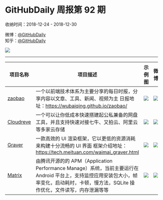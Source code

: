 # GitHubDaily 周报第 92 期

收纳时间：2018-12-24 - 2018-12-30

微博：[@GitHubDaily](https://weibo.com/GitHubDaily)    
知乎：[@GitHubDaily](https://www.zhihu.com/people/githubdaily)

![](https://raw.githubusercontent.com/GitHubDaily/GitHubDaily/master/assets/weixin.png)

---

项目名称 | 项目描述 | 示例图 | 微博
--- | --- | --- | ---
[zaobao](https://github.com/wubaiqing/zaobao) | 一个以前端技术体系为主要分享的每日时报，分享内容以文章、工具、新闻、视频为主 日报地址：https://wubaiqing.github.io/zaobao/ | ![](http://wx2.sinaimg.cn/large/006fiYtfgy1fyo166xezij317q0u0aqj.jpg) | [![](https://raw.githubusercontent.com/GitHubDaily/GitHubDaily/master/assets/sina_logo.png)](https://weibo.com/5722964389/H9A56vDOH)
[Cloudreve](https://github.com/HFO4/Cloudreve) | 一个可以让你低成本快速搭建起公私兼备的网盘工具，并且支持快速对接七牛、又拍云、阿里云等多家云存储 | ![](http://wx4.sinaimg.cn/large/006fiYtfgy1fyloug2oh9j30u02t8e81.jpg) | [![](https://raw.githubusercontent.com/GitHubDaily/GitHubDaily/master/assets/sina_logo.png)](https://weibo.com/5722964389/H9he6tIpr)
[Graver](https://github.com/Meituan-Dianping/Graver) | 一款高效的 UI 渲染框架，它以更低的资源消耗来构建十分流畅的 UI 界面 框架介绍地址：https://tech.meituan.com/waimai_graver.html | ![](http://wx2.sinaimg.cn/large/006fiYtfgy1fyjf2avxp2j30u01tre5k.jpg) | [![](https://raw.githubusercontent.com/GitHubDaily/GitHubDaily/master/assets/sina_logo.png)](https://weibo.com/5722964389/H97NBlqbm)
[Matrix](https://github.com/Tencent/matrix) | 由腾讯开源的的 APM（Application Performance Manage）系统，当前主要运行在 Android 平台上，支持监控应用安装包大小，帧率变化，启动耗时，卡顿，慢方法，SQLite 操作优化，文件读写，内存泄漏等等 | ![](http://wx4.sinaimg.cn/large/006fiYtfgy1fyjdrzsy2qj30u04g0kjm.jpg) | [![](https://raw.githubusercontent.com/GitHubDaily/GitHubDaily/master/assets/sina_logo.png)](https://weibo.com/5722964389/H8Yn764h2)
